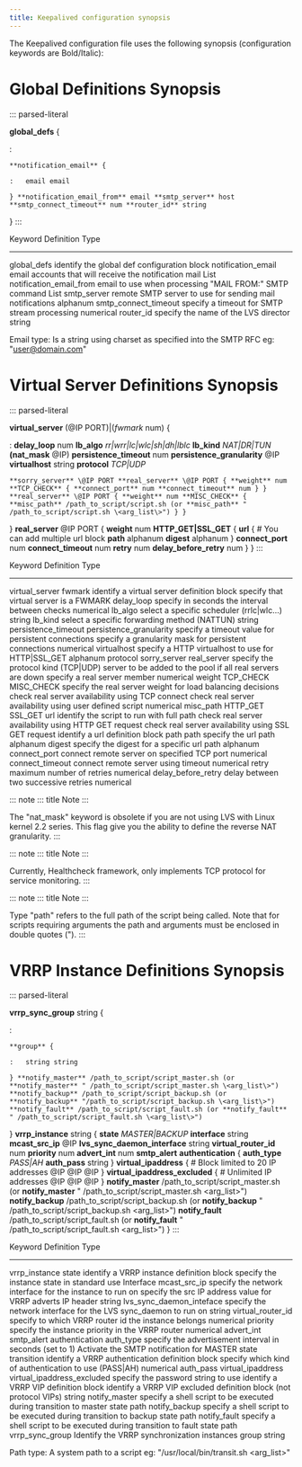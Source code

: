 ```yaml
---
title: Keepalived configuration synopsis
---
```


The Keepalived configuration file uses the following synopsis (configuration keywords are Bold/Italic):

# Global Definitions Synopsis

::: parsed-literal

**global_defs** {

:

```
**notification_email** {

:   email email

} **notification_email_from** email **smtp_server** host **smtp_connect_timeout** num **router_id** string
```

}
:::

Keyword Definition Type

---

global_defs identify the global def configuration block
notification_email email accounts that will receive the notification mail List
notification_email_from email to use when processing "MAIL FROM:" SMTP command List
smtp_server remote SMTP server to use for sending mail notifications alphanum
smtp_connect_timeout specify a timeout for SMTP stream processing numerical
router_id specify the name of the LVS director string

Email type: Is a string using charset as specified into the SMTP RFC eg: "<user@domain.com>"

# Virtual Server Definitions Synopsis

::: parsed-literal

**virtual_server** (@IP PORT)\|(_fwmark_ num) {

: **delay_loop** num **lb_algo** _rr\|wrr\|lc\|wlc\|sh\|dh\|lblc_ **lb_kind** _NAT\|DR\|TUN_ **(nat_mask** \@IP) **persistence_timeout** num **persistence_granularity** \@IP **virtualhost** string **protocol** _TCP\|UDP_

```
**sorry_server** \@IP PORT **real_server** \@IP PORT { **weight** num **TCP_CHECK** { **connect_port** num **connect_timeout** num } } **real_server** \@IP PORT { **weight** num **MISC_CHECK** { **misc_path** /path_to_script/script.sh (or **misc_path** " /path_to_script/script.sh \<arg_list\>") } }
```

} **real_server** \@IP PORT { **weight** num **HTTP_GET\|SSL_GET** { **url** { \# You can add multiple url block **path** alphanum **digest** alphanum } **connect_port** num **connect_timeout** num **retry** num **delay_before_retry** num } }
:::

Keyword Definition Type

---

virtual_server fwmark identify a virtual server definition block specify that virtual server is a FWMARK
delay_loop specify in seconds the interval between checks numerical
lb_algo select a specific scheduler (rrlc\|wlc\...) string
lb_kind select a specific forwarding method (NATTUN) string
persistence_timeout persistence_granularity specify a timeout value for persistent connections specify a granularity mask for persistent connections numerical
virtualhost specify a HTTP virtualhost to use for HTTP\|SSL_GET alphanum
protocol sorry_server real_server specify the protocol kind (TCP\|UDP) server to be added to the pool if all real servers are down specify a real server member numerical
weight TCP_CHECK MISC_CHECK specify the real server weight for load balancing decisions check real server availability using TCP connect check real server availability using user defined script numerical
misc_path HTTP_GET SSL_GET url identify the script to run with full path check real server availability using HTTP GET request check real server availability using SSL GET request identify a url definition block path
path specify the url path alphanum
digest specify the digest for a specific url path alphanum
connect_port connect remote server on specified TCP port numerical
connect_timeout connect remote server using timeout numerical
retry maximum number of retries numerical
delay_before_retry delay between two successive retries numerical

::: note
::: title
Note
:::

The \"nat_mask\" keyword is obsolete if you are not using LVS with Linux kernel 2.2 series. This flag give you the ability to define the reverse NAT granularity.
:::

::: note
::: title
Note
:::

Currently, Healthcheck framework, only implements TCP protocol for service monitoring.
:::

::: note
::: title
Note
:::

Type \"path\" refers to the full path of the script being called. Note that for scripts requiring arguments the path and arguments must be enclosed in double quotes (\").
:::

# VRRP Instance Definitions Synopsis

::: parsed-literal

**vrrp_sync_group** string {

:

```
**group** {

:   string string

} **notify_master** /path_to_script/script_master.sh (or **notify_master** " /path_to_script/script_master.sh \<arg_list\>") **notify_backup** /path_to_script/script_backup.sh (or **notify_backup** "/path_to_script/script_backup.sh \<arg_list\>") **notify_fault** /path_to_script/script_fault.sh (or **notify_fault** " /path_to_script/script_fault.sh \<arg_list\>")
```

} **vrrp_instance** string { **state** _MASTER\|BACKUP_ **interface** string **mcast_src_ip** \@IP **lvs_sync_daemon_interface** string **virtual_router_id** num **priority** num **advert_int** num **smtp_alert** **authentication** { **auth_type** _PASS\|AH_ **auth_pass** string } **virtual_ipaddress** { \# Block limited to 20 IP addresses \@IP \@IP \@IP } **virtual_ipaddress_excluded** { \# Unlimited IP addresses \@IP \@IP \@IP } **notify_master** /path_to_script/script_master.sh (or **notify_master** " /path_to_script/script_master.sh \<arg_list\>") **notify_backup** /path_to_script/script_backup.sh (or **notify_backup** " /path_to_script/script_backup.sh \<arg_list\>") **notify_fault** /path_to_script/script_fault.sh (or **notify_fault** " /path_to_script/script_fault.sh \<arg_list\>") }
:::

Keyword Definition Type

---

vrrp_instance state identify a VRRP instance definition block specify the instance state in standard use
Interface mcast_src_ip specify the network interface for the instance to run on specify the src IP address value for VRRP adverts IP header string
lvs_sync_daemon_inteface specify the network interface for the LVS sync_daemon to run on string
virtual_router_id specify to which VRRP router id the instance belongs numerical
priority specify the instance priority in the VRRP router numerical
advert_int smtp_alert authentication auth_type specify the advertisement interval in seconds (set to 1) Activate the SMTP notification for MASTER state transition identify a VRRP authentication definition block specify which kind of authentication to use (PASS\|AH) numerical
auth_pass virtual_ipaddress virtual_ipaddress_excluded specify the password string to use identify a VRRP VIP definition block identify a VRRP VIP excluded definition block (not protocol VIPs) string
notify_master specify a shell script to be executed during transition to master state path
notify_backup specify a shell script to be executed during transition to backup state path
notify_fault specify a shell script to be executed during transition to fault state path
vrrp_sync_group Identify the VRRP synchronization instances group string

Path type: A system path to a script eg: "/usr/local/bin/transit.sh \<arg_list\>"
